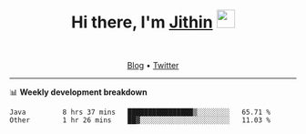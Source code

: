 <h1 align="center">Hi there, I'm <a href="https://jithset.github.io/" target="_blank">Jithin</a> <img
src="https://github.com/blackcater/blackcater/raw/main/images/Hi.gif" height="32" /></h1>

<br />

<p align="center">
  <a href="https://jithset.github.io">Blog</a> •
  <a href="https://twitter.com/jithset">Twitter</a>
</p>

---

📊 **Weekly development breakdown**

<!--START_SECTION:waka-->

```text
Java         8 hrs 37 mins   ████████████████▒░░░░░░░░   65.71 %
Other        1 hr 26 mins    ██▓░░░░░░░░░░░░░░░░░░░░░░   11.03 %
```

<!--END_SECTION:waka-->

